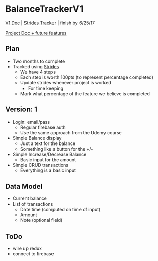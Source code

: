 # BalanceTrackerV1

[V1 Doc](https://docs.google.com/document/d/1gmrmkgkAjpVgvJ6V99aVHv0MHc8gCWudD7LxsYWPmE4/edit?usp=sharing) | [Strides Tracker](https://my.stridesapp.com/#/tracker/target/03595251-f56c-5a62-933d-e51d3c303c29) | finish by 6/25/17

[Project Doc + future features](https://docs.google.com/document/d/1OhkVd_TcOeTCi1cv7xBFNa2n4NtmWVT_o-owZg4GOMw/edit?usp=sharing)

## Plan
- Two months to complete
- Tracked using [Strides](https://my.stridesapp.com/#/tracker/target/03595251-f56c-5a62-933d-e51d3c303c29)
  - We have 4 steps
  - Each step is worth 100pts (to represent percentage completed)
  - Update strides whenever project is worked
    - For time keeping
  - Mark what percentage of the feature we believe is completed

## Version: 1
- Login: email/pass
  - Regular firebase auth
  - Use the same approach from the Udemy course
- Simple Balance display
  - Just a text for the balance
  - Something like a button for the +/-
- Simple Increase/Decrease Balance
  - Basic input for the amount
- Simple CRUD transactions
  - Everything is a basic input

## Data Model
- Current balance
- List of transactions
  - Date time (computed on time of input)
  - Amount
  - Note (optional field)


## ToDo
- wire up redux
- connect to firebase
